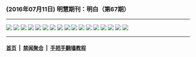 ### (2016年07月11日) 明慧期刊：明白（第67期）

---

<img src="http://qikan.minghui.org/mhqkpage/qikanimage/2016/07/09/mingbai-67-2in1-read-online1.png"/> 

<img src="http://qikan.minghui.org/mhqkpage/qikanimage/2016/07/09/mingbai-67-2in1-read-online2.png"/> 

<img src="http://qikan.minghui.org/mhqkpage/qikanimage/2016/07/09/mingbai-67-2in1-read-online3.png"/> 

<img src="http://qikan.minghui.org/mhqkpage/qikanimage/2016/07/09/mingbai-67-2in1-read-online4.png"/> 

<img src="http://qikan.minghui.org/mhqkpage/qikanimage/2016/07/09/mingbai-67-2in1-read-online5.png"/> 

<img src="http://qikan.minghui.org/mhqkpage/qikanimage/2016/07/09/mingbai-67-2in1-read-online6.png"/> 

<img src="http://qikan.minghui.org/mhqkpage/qikanimage/2016/07/09/mingbai-67-2in1-read-online7.png"/> 

<img src="http://qikan.minghui.org/mhqkpage/qikanimage/2016/07/09/mingbai-67-2in1-read-online8.png"/> 

<img src="http://qikan.minghui.org/mhqkpage/qikanimage/2016/07/09/mingbai-67-2in1-read-online9.png"/> 

<img src="http://qikan.minghui.org/mhqkpage/qikanimage/2016/07/09/mingbai-67-2in1-read-online10.png"/> 

<img src="http://qikan.minghui.org/mhqkpage/qikanimage/2016/07/09/mingbai-67-2in1-read-online11.png"/> 

<img src="http://qikan.minghui.org/mhqkpage/qikanimage/2016/07/09/mingbai-67-2in1-read-online12.png"/> 

<img src="http://qikan.minghui.org/mhqkpage/qikanimage/2016/07/09/mingbai-67-2in1-read-online13.png"/> 

<img src="http://qikan.minghui.org/mhqkpage/qikanimage/2016/07/09/mingbai-67-2in1-read-online14.png"/> 

<img src="http://qikan.minghui.org/mhqkpage/qikanimage/2016/07/09/mingbai-67-2in1-read-online15.png"/> 

<img src="http://qikan.minghui.org/mhqkpage/qikanimage/2016/07/09/mingbai-67-2in1-read-online16.png"/> 

<img src="http://qikan.minghui.org/mhqkpage/qikanimage/2016/07/09/mingbai-67-2in1-read-online17.png"/> 



---

#### [首页](../../../..) &nbsp;|&nbsp; [禁闻聚合](https://github.com/gfw-breaker/banned-news) &nbsp;|&nbsp; [手把手翻墙教程](https://github.com/gfw-breaker/guides) 